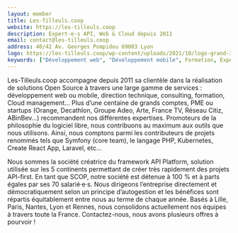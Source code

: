 ```yaml
---
layout: member
title: Les-Tilleuls.coop
website: https://les-tilleuls.coop
description: Expert·e·s API, Web & Cloud depuis 2011
email: contact@les-tilleuls.coop
address: 40/42 Av. Georges Pompidou 69003 Lyon
logo: https://les-tilleuls.coop/wp-content/uploads/2021/10/logo-grand-3-1024x576.jpg
keywords: ["Développement web", "Développement mobile", Formation, Expertise, Conseil, Accompagnement, Cloud, Run, Ops, "Cloud Management", "Cloud Architecture", PHP, Javascript, Go, Symfony, "API Platform", "Logiciels libres", Kubernetes, Docker, React, "Next.js", GreenOps, DevSecOps]
---
```

Les-Tilleuls.coop accompagne depuis 2011 sa clientèle dans la réalisation de solutions Open Source à travers une large gamme de services : développement web ou mobile, direction technique, consulting, formation, Cloud management… Plus d’une centaine de grands comptes, PME ou startups (Orange, Decathlon, Groupe Adeo, Arte, France TV, Réseau Citiz, ABinBev…) recommandent nos différentes expertises. Promoteurs de la philosophie du logiciel libre, nous contribuons au maximum aux outils que nous utilisons. Ainsi, nous comptons parmi les contributeurs de projets renommés tels que Symfony (core team), le langage PHP, Kubernetes, Create React App, Laravel, etc…

Nous sommes la société créatrice du framework API Platform, solution utilisée sur les 5 continents permettant de créer très rapidement des projets API-first. En tant que SCOP, notre société est détenue à 100 % et à parts égales par ses 70 salarié·e·s. Nous dirigeons l’entreprise directement et démocratiquement selon un principe d’autogestion et les bénéfices sont répartis équitablement entre nous au terme de chaque année. Basés à Lille, Paris, Nantes, Lyon et Rennes, nous consolidons actuellement nos équipes à travers toute la France. Contactez-nous, nous avons plusieurs offres à pourvoir !

